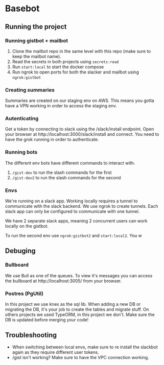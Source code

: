 # Basebot

## Running the project

### Running gistbot + mailbot

1. Clone the mailbot repo in the same level with this repo (make sure to keep the mailbot name).
2. Read the secrets in both projects using `secrets:read`
3. Run `start:local` to start the docker compose
4. Run ngrok to open ports for both the slacker and mailbot using `ngrok:gistbot`

### Creating summaries

Summaries are created on our staging env on AWS. This means you gotta have a VPN working in order to access the staging env.

### Autenticating

Get a token by connecting to slack using the /slack/install endpoint. Open your browser at http://localhost:3000/slack/install and connect. You need to have the grok running in order to authenticate.

### Running bots

The different env bots have different commands to interact with.

1. `/gist-dev` to run the slash commands for the first
2. `/gist-dev2` to run the slash commands for the second

### Envs

We're running on a slack app. Working locally requires a tunnel to communicate with the slack backend. We use ngrok to create tunnels. Each slack app can only be configured to communicate with one tunnel.

We have 2 separate slack apps, meaning 2 concurrent users can work locally on the gistbot.

To run the second env use `ngrok:gistbot2` and `start:local2`. You w

## Debuging

### Bullboard

We use Bull as one of the queues. To view it's messages you can access the bullboard at http://localhost:3005/ from your browser.

### Postres (PgUtil)

In this project we use knex as the sql lib. When adding a new DB or migrating the DB, it's your job to create the tables and migrate stuff. On others projects we used TypeORM, in this project we don't. Make sure the DB is updated before merging your code!

## Troubleshooting

- When switching between local envs, make sure to re install the slackbot again as they require different user tokens.
- /gist isn't working? Make sure to have the VPC connection working.
